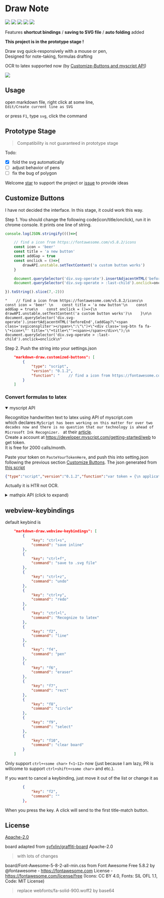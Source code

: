 # Draw Note

[![](https://img.shields.io/github/stars/zhaouv/vscode-markdown-draw.svg)](https://github.com/zhaouv/vscode-markdown-draw/stargazers) [![](https://img.shields.io/github/forks/zhaouv/vscode-markdown-draw.svg)](https://github.com/zhaouv/vscode-markdown-draw/network/members) [![](https://img.shields.io/github/issues/zhaouv/vscode-markdown-draw.svg)](https://github.com/zhaouv/vscode-markdown-draw/issues) [![](https://img.shields.io/github/license/zhaouv/vscode-markdown-draw.svg)](https://github.com/zhaouv/vscode-markdown-draw/blob/master/LICENSE) [![](https://vsmarketplacebadge.apphb.com/version/zhaouv.vscode-markdown-draw.svg)](https://marketplace.visualstudio.com/items?itemName=zhaouv.vscode-markdown-draw)

Features **shortcut bindings** / **saving to SVG file** / **auto folding** added

**This project is in the prototype stage !**

Draw svg quick-responsively with a mouse or pen,  
Designed for note-taking, formulas drafting

OCR to latex supported now (by [Customize-Buttons and myscript API](#Convert-formulas-to-latex))

![](img_md/mainuidemo.png)

## Usage

open markdown file, right click at some line,  
`Edit/Create current line as SVG`

or press `F1`, type `svg`, click the command

## Prototype Stage

> Compatibility is not guaranteed in prototype stage

Todo:

+ [x] fold the svg automatically
+ [ ] adjust behavior of pens
+ [ ] fix the bug of polygon

Welcome [star](https://github.com/zhaouv/vscode-markdown-draw/stargazers) to support the project or [issue](https://github.com/zhaouv/vscode-markdown-draw/issues) to provide ideas

## Customize Buttons

I have not decided the interface. In this stage, it could work this way.

Step 1. You should change the following code(icon/title/onclick), run it in chrome console. It prints one line of string.

```js
console.log(JSON.stringify((()=>{

    // find a icon from https://fontawesome.com/v5.8.2/icons
    const icon = 'beer' 
    const title = 'a new button'
    const addGap = true
    const onclick = ()=>{
        drawAPI.unstable.setTextContent('a custom button works')
    }

    document.querySelector('div.svg-operate').insertAdjacentHTML('beforeEnd',(addGap?"<span class='svgiconspliter'></span>":"")+"<div class='svg-btn fa fa-"+icon+"' title='"+title+"'><span></span></div>");
    document.querySelector('div.svg-operate > :last-child').onclick=onclick

}).toString().slice(7,-2)))
```

`"    // find a icon from https://fontawesome.com/v5.8.2/icons\n    const icon = 'beer' \n    const title = 'a new button'\n    const addGap = true\n    const onclick = ()=>{\n        drawAPI.unstable.setTextContent('a custom button works')\n    }\n\n    document.querySelector('div.svg-operate').insertAdjacentHTML('beforeEnd',(addGap?\"<span class='svgiconspliter'></span>\":\"\")+\"<div class='svg-btn fa fa-\"+icon+\"' title='\"+title+\"'><span></span></div>\");\n    document.querySelector('div.svg-operate > :last-child').onclick=onclick\n"`

Step 2. Push the string into your settings.json

```json
    "markdown-draw.customized-buttons": [
        {
            "type": "script",
            "version": "0.1.2",
            "function": "    // find a icon from https://fontawesome.com/v5.8.2/icons\n    const icon = 'beer' \n    const title = 'a new button'\n    const addGap = true\n    const onclick = ()=>{\n        drawAPI.unstable.setTextContent('a custom button works')\n    }\n\n    document.querySelector('div.svg-operate').insertAdjacentHTML('beforeEnd',(addGap?\"<span class='svgiconspliter'></span>\":\"\")+\"<div class='svg-btn fa fa-\"+icon+\"' title='\"+title+\"'><span></span></div>\");\n    document.querySelector('div.svg-operate > :last-child').onclick=onclick\n"
        }
    ]
```

### Convert formulas to latex

<details open>
<summary>myscript API</summary>

Recognitize handwritten text to latex using API of myscript.com  
which declares `MyScript has been working on this matter for over two decades now and there is no question that our technology is ahead of Microsoft Ink Recognizer. ` at their [article](https://medium.com/@myscript/microsoft-ink-recognizer-an-opportunity-for-myscript-9e55fe45afae).  
Create a account at https://developer.myscript.com/getting-started/web to get token.  
It is free for 2000 calls/month.  

Paste your token on `PasteYourTokenHere`, and push this into setting.json following the previous section [Customize Buttons](#Customize-Buttons). The json generated from [this script](https://github.com/zhaouv/vscode-markdown-draw/blob/master/buttons_demo/htr_to_latex_myscriptapi.js)

```json
{"type":"script","version":"0.1.2","function":"var token = {\n applicationKey: 'PasteYourTokenHere',\n hmacKey: 'PasteYourTokenHere',\n}\nvar addGap = true\n\nvar iink_cdn = 'https://cdn.jsdelivr.net/npm/iink-js@1.4.5/dist/iink.min.js'\n// var iink_cdn = https://unpkg.com/iink-js@1.4.5/dist/iink.min.js\n// var iink_cdn = https://myscript.github.io/iinkJS/dist/iink.min.js\n\nvar icon = 'square-root-alt'\nvar title = 'Recognize to latex'\n\ndocument.querySelector('div.svg-operate').insertAdjacentHTML('beforeEnd', (addGap ? \"<span class='svgiconspliter'></span>\" : \"\") + \"<div class='svg-btn fa fa-\" + icon + \"' title='\" + title + \"'><span></span></div>\");\nvar btnElement = document.querySelector('div.svg-operate > :last-child')\nbtnElement.onclick = ()=>{drawAPI.unstable.setTextContent('loading script')}\n\nvar svg = drawAPI.unstable.getSVGElement()\n\nvar getStrokeGroups = () => {\n let strokes = []\n for (const item of svg.children) {\n if (item.nodeName === 'path') {\n let points = item\n .getAttributeNS(null, \"d\")\n .split(/M |L /g)\n .slice(1)\n .map(item => {\n return {\n x: parseFloat(item.split(\",\")[0]),\n y: parseFloat(item.split(\",\")[1])\n };\n })\n strokes.push({ x: points.map(v => v.x), y: points.map(v => v.y) })\n }\n }\n console.log(strokes);\n return [{ \"penStyle\": null, \"strokes\": strokes }]\n}\n\nvar s1 = document.createElement('script')\ns1.setAttribute('nonce', drawAPI.unstable.nonce())\ns1.src = iink_cdn\ns1.onload = () => {\n\n const onclick = () => {\n drawAPI.unstable.setTextContent('calling the API')\n // Creating a recognizer\n const iinkRecognizer = iink.DefaultBehaviors.recognizerList.find(x => {\n const infos = x.getInfo();\n return infos.protocol === 'REST';\n });\n\n // Creating a empty model\n const model = iink.InkModel.createModel();\n // Filling the model with the stroke groups\n model.strokeGroups = getStrokeGroups();\n\n // Creating a recognizer context with the configuration attached\n const recognizerContext = iink.RecognizerContext.createEmptyRecognizerContext({\n configuration: iink.DefaultConfiguration\n });\n\n recognizerContext.editor.configuration.recognitionParams = {\n type: 'MATH',\n protocol: 'REST',\n server: {\n scheme: 'https',\n // host: 'webdemoapi.myscript.com',\n host: 'cloud.myscript.com',\n applicationKey: token.applicationKey,\n hmacKey: token.hmacKey\n },\n iink: {\n math: {\n mimeTypes: [\n 'application/x-latex',\n ],\n }\n }\n }\n\n // Assigning a theme to the document\n recognizerContext.editor.theme = iink.DefaultTheme;\n\n // Defining the behaviour on recognition result\n const recognitionCallback = (err, x) => {\n if (!err) {\n Object.entries(x.exports)\n .forEach(([mimeType, exportValue]) => {\n\n let latex = x.exports[mimeType]\n let content = '\\n$$'+latex.trim()+'$$ '+' '\n drawAPI.unstable.setTextContent('')\n drawAPI.unstable.editCurrentLine({\n control: 0,\n text: content\n })\n });\n }\n };\n\n // Triggering the recognition\n iinkRecognizer.export_(recognizerContext, model)\n .then((values) => {\n values.forEach((value) => {\n recognitionCallback(undefined, value);\n });\n })\n .catch(err => recognitionCallback(err, undefined));\n }\n\n btnElement.onclick = onclick\n}\ndocument.body.appendChild(s1)\n"}
```

Actually it is HTR not OCR.  

</details>

<details>
<summary>mathpix API (click to expand)</summary>

The mathpix API is a popular choice for OCR to latex.  
Its API it free for 1000/month, but you have to provide a card. 
They charge a one-time non-refundable setup fee of $1.  

The following script also supports drag and paste image to latex by mathpix API.  

And I am considering providing another independent extension to convert the clipbord-picture to latex.  
Which need not to open a webview panel and provides a command and is able to bind keys.  
(It will be <https://github.com/zhaouv/vscode-paste-to-latex-mathpix.git> if it becomes existence.)


```json
{"type":"script","version":"0.1.2","function":"var token = { app_id: 'PasteYourTokenHere', app_key: 'PasteYourTokenHere' }\nvar addGap = true\nvar icon = 'square-root-alt'\nvar title = 'Recognize to latex'\n\ndocument.querySelector('div.svg-operate').insertAdjacentHTML('beforeEnd', (addGap ? \"<span class='svgiconspliter'></span>\" : \"\") + \"<div class='svg-btn fa fa-\" + icon + \"' title='\" + title + \"'><span></span></div>\");\nvar btnElement = document.querySelector('div.svg-operate > :last-child')\nbtnElement.onclick = () => {\n\n drawAPI.unstable.getPNG((dataURL) => {\n drawAPI.unstable.setTextContent('calling the API')\n xhrPost(dataURL, (err,ret)=>{\n console.log(err,ret)\n let latex = JSON.parse(ret)['latex']\n let content = '\\n$$'+latex.trim()+'$$ '+' '\n drawAPI.unstable.setTextContent('')\n drawAPI.unstable.editCurrentLine({\n control: 0,\n text: content\n })\n })\n })\n}\n\nfunction xhrPost(dataURL, callback) {\n var xhr = new XMLHttpRequest();\n xhr.onreadystatechange = function () {\n if (xhr.readyState == 4) {\n if ((xhr.status >= 200 && xhr.status < 300) || xhr.status == 304) {\n callback(null, xhr.responseText);\n } else {\n callback([xhr.status, xhr.responseText], null);\n }\n }\n }\n xhr.open('post', 'https://api.mathpix.com/v3/latex');\n xhr.setRequestHeader('app_id', token.app_id)\n xhr.setRequestHeader('app_key', token.app_key)\n xhr.setRequestHeader('Content-type', 'application/json')\n xhr.send(JSON.stringify({ 'url': dataURL }));\n}\n\n// drag and paste image\nfunction convertImage(dataURL) {\n drawAPI.unstable.setTextContent('calling the API to convert image')\n xhrPost(dataURL, (err,ret)=>{\n console.log(err,ret)\n let latex = JSON.parse(ret)['latex']\n let content = '\\n$$'+latex.trim()+'$$ '+' '\n drawAPI.unstable.setTextContent('')\n drawAPI.unstable.editCurrentLine({\n control: 0,\n text: content\n })\n })\n\n}\nfunction getImage(items, cb) {\n var file = null;\n if (items && items.length) {\n for (var i = 0; i < items.length; i++) {\n if (items[i].type.indexOf('image') !== -1) {\n file = items[i].getAsFile();\n break;\n }\n }\n }\n // console.log(file);\n if (file) {\n var reader = new FileReader()\n reader.onload = function (event) {\n cb(event.target.result);\n }\n reader.readAsDataURL(file);\n }\n}\nvar bindElement = document.body\nbindElement.addEventListener('paste', function (event) {\n var items = event.clipboardData?.items;\n getImage(items,convertImage);\n});\nbindElement.ondragover = function (ev) {\n ev.preventDefault();\n}\nbindElement.ondrop = function (ev) {\n ev.preventDefault();\n var items = ev.dataTransfer.items;\n getImage(items,convertImage);\n}\n"}
```
Paste your token on `PasteYourTokenHere`, and push this into setting.json following the previous section [Customize Buttons](#Customize-Buttons). The json generated from [this script](https://github.com/zhaouv/vscode-markdown-draw/blob/master/buttons_demo/ocr_to_latex_mathpix.js)

</details>

## webview-keybindings

default keybind is
```json
    "markdown-draw.webview-keybindings": [
        {
            "key": "ctrl+s",
            "command": "save inline"
        },
        {
            "key": "ctrl+f",
            "command": "save to .svg file"
        },
        {
            "key": "ctrl+z",
            "command": "undo"
        },
        {
            "key": "ctrl+y",
            "command": "redo"
        },
        {
            "key": "ctrl+l",
            "command": "Recognize to latex"
        },
        {
            "key": "f2",
            "command": "line"
        },
        {
            "key": "f4",
            "command": "pen"
        },
        {
            "key": "f6",
            "command": "eraser"
        },
        {
            "key": "f7",
            "command": "rect"
        },
        {
            "key": "f8",
            "command": "circle"
        },
        {
            "key": "f9",
            "command": "select"
        },
        {
            "key": "f10",
            "command": "clear board"
        }
    ]
```

Only support `ctrl+<some char>` `f<1~12>` now (just because I am lazy, PR is willcome to support `ctrl+shift+<some char>` and etc.).

If you want to cancel a keybinding, just move it out of the list or change it as
```json
        {
            "key": "f2",
            "command": ""
        },
```

When you press the key. A click will send to the first title-match button.

## License

[Apache-2.0](./LICENSE)

board adapted from [syfxlin/graffiti-board](https://github.com/syfxlin/graffiti-board/tree/5945b126c945073eced5e6eb78658bc2a7375881) Apache-2.0  
> with lots of changes

board/Font-Awesome-5-8-2-all-min.css from Font Awesome Free 5.8.2 by @fontawesome - https://fontawesome.com License - https://fontawesome.com/license/free (Icons: CC BY 4.0, Fonts: SIL OFL 1.1, Code: MIT License)  
> replace webfonts/fa-solid-900.woff2 by base64